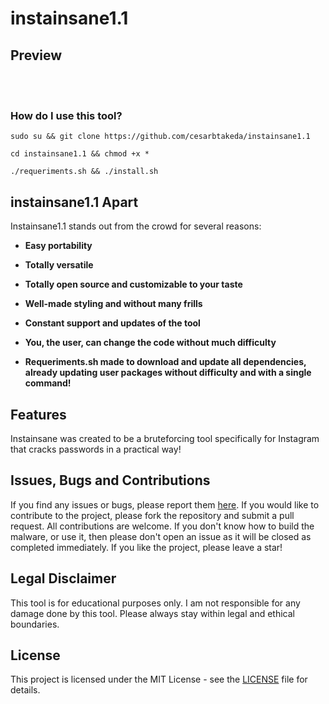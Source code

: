 # instainsane1.1



## Preview

</p>
<span>
 </span> </br> </br>

### How do I use this tool? 
```
sudo su && git clone https://github.com/cesarbtakeda/instainsane1.1

```
```
cd instainsane1.1 && chmod +x *
```
```
./requeriments.sh && ./install.sh
```


## instainsane1.1 Apart

 Instainsane1.1 stands out from the crowd for several reasons:

- **Easy portability**
- **Totally versatile**
- **Totally open source and customizable to your taste**
- **Well-made styling and without many frills**
- **Constant support and updates of the tool**

- **You, the user, can change the code without much difficulty**
- **Requeriments.sh made to download and update all dependencies, already updating user packages without difficulty and with a single command!**

## Features
Instainsane was created to be a bruteforcing tool specifically for Instagram that cracks passwords in a practical way!

## Issues, Bugs and Contributions

If you find any issues or bugs, please report them [here](https://github.com/cesarbtakeda/instainsane1.1). If you would like to contribute to the project, please fork the repository and submit a pull request. All contributions are welcome. If you don't know how to build the malware, or use it, then please don't open an issue as it will be closed as completed immediately.
If you like the project, please leave a star!

## Legal Disclaimer

This tool is for educational purposes only. I am not responsible for any damage done by this tool. Please always stay within legal and ethical boundaries.

## License

This project is licensed under the MIT License - see the [LICENSE](LICENSE) file for details.




